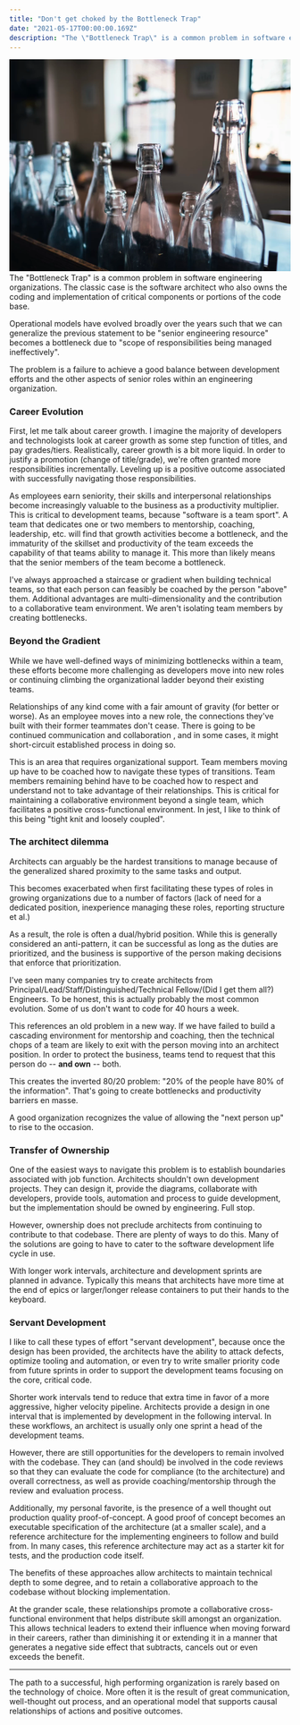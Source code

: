 ```yaml
---
title: "Don't get choked by the Bottleneck Trap"
date: "2021-05-17T00:00:00.169Z"
description: "The \"Bottleneck Trap\" is a common problem in software engineering organizations."
---
```

![Bottleneck Trap](./img.png)
The "Bottleneck Trap" is a common problem in software engineering organizations. The classic case is the software architect who also owns the coding and implementation of critical components or portions of the code base.

Operational models have evolved broadly over the years such that we can generalize the previous statement to be "senior engineering resource" becomes a bottleneck due to "scope of responsibilities being managed ineffectively".

The problem is a failure to achieve a good balance between development efforts and the other aspects of senior roles within an engineering organization.

### Career Evolution

First, let me talk about career growth. I imagine the majority of developers and technologists look at career growth as some step function of titles, and pay grades/tiers. Realistically, career growth is a bit more liquid. In order to justify a promotion (change of title/grade), we're often granted more responsibilities incrementally. Leveling up is a positive outcome associated with successfully navigating those responsibilities.

As employees earn seniority, their skills and interpersonal relationships become increasingly valuable to the business as a productivity multiplier. This is critical to development teams, because "software is a team sport". A team that dedicates one or two members to mentorship, coaching, leadership, etc. will find that growth activities become a bottleneck, and the immaturity of the skillset and productivity of the team exceeds the capability of that teams ability to manage it. This more than likely means that the senior members of the team become a bottleneck.

I've always approached a staircase or gradient when building technical teams, so that each person can feasibly be 
coached by the person "above" them. Additional advantages are multi-dimensionality and the contribution to a collaborative team environment. We aren't isolating team members by creating bottlenecks.

### Beyond the Gradient

While we have well-defined ways of minimizing bottlenecks within a team, these efforts become more challenging as developers move into new roles or continuing climbing the organizational ladder beyond their existing teams.

Relationships of any kind come with a fair amount of gravity (for better or worse). As an employee moves into a new role, the connections they've built with their former teammates don't cease. There is going to be continued communication and collaboration , and in some cases, it might short-circuit established process in doing so.

This is an area that requires organizational support. Team members moving up have to be coached how to navigate these types of transitions. Team members remaining behind have to be coached how to respect and understand not to take advantage of their relationships. This is critical for maintaining a collaborative environment beyond a single team, which facilitates a positive cross-functional environment. In jest, I like to think of this being "tight knit and loosely coupled".

### The architect dilemma

Architects can arguably be the hardest transitions to manage because of the generalized shared proximity to the same tasks and output.

This becomes exacerbated when first facilitating these types of roles in growing organizations due to a number of factors (lack of need for a dedicated position, inexperience managing these roles, reporting structure et al.)

As a result, the role is often a dual/hybrid position. While this is generally considered an anti-pattern, it can be successful as long as the duties are prioritized, and the business is supportive of the person making decisions that enforce that prioritization.

I've seen many companies try to create architects from Principal/Lead/Staff/Distinguished/Technical Fellow/(Did I get them all?) Engineers. To be honest, this is actually probably the most common evolution. Some of us don't want to code for 40 hours a week.

This references an old problem in a new way. If we have failed to build a cascading environment for mentorship and coaching, then the technical chops of a team are likely to exit with the person moving into an architect position. In order to protect the business, teams tend to request that this person do -- **and own** -- both.

This creates the inverted 80/20 problem: "20% of the people have 80% of the information". That's going to create bottlenecks and productivity barriers en masse.

A good organization recognizes the value of allowing the "next person up" to rise to the occasion.

### Transfer of Ownership

One of the easiest ways to navigate this problem is to establish boundaries associated with job function. Architects shouldn't own development projects. They can design it, provide the diagrams, collaborate with developers, provide tools, automation and process to guide development, but the implementation should be owned by engineering. Full stop.

However, ownership does not preclude architects from continuing to contribute to that codebase. There are plenty of ways to do this. Many of the solutions are going to have to cater to the software development life cycle in use.

With longer work intervals, architecture and development sprints are planned in advance.    Typically this means that architects have more time at the end of epics or larger/longer release containers to put their hands to the keyboard.

### Servant Development

I like to call these types of effort "servant development", because once the design has been provided, the architects have the ability to attack defects, optimize tooling and automation, or even try to write smaller priority code from future sprints in order to support the development teams focusing on the core, critical code.

Shorter work intervals tend to reduce that extra time in favor of a more aggressive, higher velocity pipeline. Architects provide a design in one interval that is implemented by development in the following interval. In these workflows, an architect is usually only one sprint a head of the development teams.

However, there are still opportunities for the developers to remain involved with the codebase. They can (and should) be involved in the code reviews so that they can evaluate the code for compliance (to the architecture) and overall correctness, as well as provide coaching/mentorship through the review and evaluation process.

Additionally, my personal favorite, is the presence of a well thought out production quality proof-of-concept. A good proof of concept becomes an executable specification of the architecture (at a smaller scale), and a reference architecture for the implementing engineers to follow and build from. In many cases, this reference architecture may act as a starter kit for tests, and the production code itself.

The benefits of these approaches allow architects to maintain technical depth to some degree, and to retain a collaborative approach to the codebase without blocking implementation.

At the grander scale, these relationships promote a collaborative cross-functional environment that helps distribute skill amongst an organization. This allows technical leaders to extend their influence when moving forward in their careers, rather than diminishing it or extending it in a manner that generates a negative side effect that subtracts, cancels out or even exceeds the benefit.

--- 
The path to a successful, high performing organization is rarely based on the technology of choice. More often it is the result of great communication, well-thought out process, and an operational model that supports causal relationships of actions and positive outcomes. 